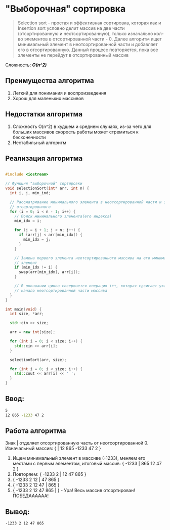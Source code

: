 # "Выборочная" сортировка

> Selection sort - простая и эффективная сортировка, которая как и Insertion sort условно делит массив на две части (отсортированную и неотсортированную), только изначально кол-во элементов в отсортированной части - 0. Далее алгоритм ищет минимальный элемент в неотсортированной части и добавляет его в отсортированную. Данный процесс повторяется, пока все элементы не перейдут в отсортированный массив

Сложность: ***O(n^2)***

## Преимущества алгоритма
1. Легкий для понимания и воспроизведения
2. Хорош для маленьких массивов

## Недостатки алгоритма
1. Сложность O(n^2) в худшем и среднем случаях, из-за чего для больших массивов скорость работы может стремиться к бесконечности
2. Нестабильный алгоритм

## Реализация алгоритма

```cpp

#include <iostream>

// Функция "выборочной" сортировки
void selectionSort(int* arr, int n) {
  int i, j, min_ind;

  // Рассматривание минимального элемента в неотсортированной части и заполнение
  // отсортировнного
  for (i = 0; i < n - 1; i++) {
    // Поиск минимального элемента(его индекса)
    min_idx = i;

    for (j = i + 1; j < n; j++) {
      if (arr[j] < arr[min_idx]) {
        min_idx = j;
      }
    }

    // Замена первого элемента неотсортированного массива на его минимальный
    // элемент
    if (min_idx != i) {
      swap(arr[min_idx], arr[i]);
    }

    // В окончании цикла совершается операция i++, которая сдвигает указатель на
    // начало неотсортированной части массива
  }
}

int main(void) {
  int size, *arr;

  std::cin >> size;

  arr = new int[size];

  for (int i = 0; i < size; i++) {
    std::cin >> arr[i];
  }

  selectionSort(arr, size);

  for (int i = 0; i < size; i++) {
    std::cout << arr[i] << ' ';
  }
}
```

## Ввод:
```bash 
5
12 865 -1233 47 2
```

## Работа алгоритма
Знак | отделяет отсортированную часть от неотсортированной
0. Изначальный массив: { | 12 865 -1233 47 2 }
1. Ищем минимальный элемент в массиве (-1233), меняем его местами с первым элементом, итоговый массив: { -1233 | 865 12 47 2 }
2. Повторяем: { -1233 2 | 12 47 865 }
3. { -1233 2 12 | 47 865 }
4. { -1233 2 12 47 | 865 }
5. { -1233 2 12 47 865 | } - Ура! Весь массив отсортирован! ПОБЕДАААААА!

## Вывод:
```bash
-1233 2 12 47 865
```
